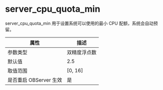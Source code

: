server_cpu_quota_min 
=========================================

server_cpu_quota_min 用于设置系统可以使用的最小 CPU 配额，系统会自动预留。


|      **属性**      |  **描述**   |
|------------------|-----------|
| 参数类型             | 双精度浮点数    |
| 默认值              | 2.5       |
| 取值范围             | \[0, 16\] |
| 是否重启 OBServer 生效 | 是         |



